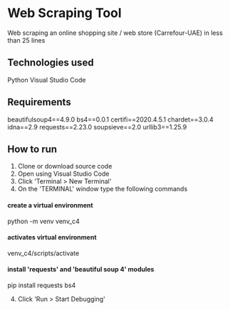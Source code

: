 # Web Scraping Tool
Web scraping an online shopping site / web store (Carrefour-UAE) in less than 25 lines

## Technologies used
Python
Visual Studio Code

## Requirements
beautifulsoup4==4.9.0
bs4==0.0.1
certifi==2020.4.5.1
chardet==3.0.4
idna==2.9
requests==2.23.0
soupsieve==2.0
urllib3==1.25.9



## How to run  ##
1. Clone or download source code
2. Open using Visual Studio Code
3. Click 'Terminal > New Terminal'
3. On the 'TERMINAL' window type the following commands
  #### create a virtual environment ####
  python -m venv venv_c4  
  #### activates virtual environment ####
  venv_c4/scripts/activate 
  #### install 'requests' and 'beautiful soup 4' modules ####
  pip install requests bs4  
  
 4. Click 'Run > Start Debugging' 

